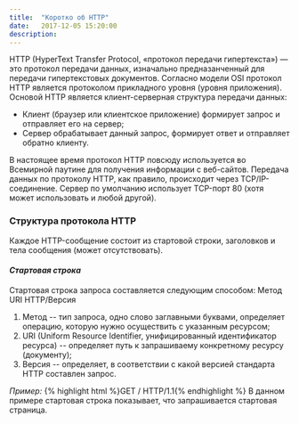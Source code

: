 ```yaml
---
title:  "Коротко об HTTP"
date:   2017-12-05 15:20:00
description: 
---
```


HTTP (HyperText Transfer Protocol, «протокол передачи гипертекста») — это протокол передачи данных, изначально предназанченный для передачи гипертекстовых документов. Согласно модели OSI протокол HTTP является протоколом прикладного уровня (уровня приложения). Основой HTTP является клиент-серверная структура передачи данных:
* Клиент (браузер или клиентское приложение) формирует запрос и отправляет его на сервер;
* Сервер обрабатывает данный запрос, формирует ответ и отправляет обратно клиенту. 
 
В настоящее время протокол HTTP повсюду используется во Всемирной паутине для получения информации с веб-сайтов.
Передача данных по протоколу HTTP, как правило, происходит через TCP/IP-соединение. Сервер по умолчанию использует TCP-порт 80 (хотя может использовать и любой другой).

### Структура протокола HTTP
Каждое HTTP-сообщение состоит из стартовой строки, заголовков и тела сообщения (может отсутствовать).

#### *Стартовая строка*
Стартовая строка запроса составляется следующим способом: Метод URI HTTP/Версия

1. Метод -- тип запроса, одно слово заглавными буквами, определяет операцию, которую нужно осуществить с указанным ресурсом;
2. URI (Uniform Resource Identifier, унифицированный идентификатор ресурса) -- определяет путь к запрашиваему конкретному ресурсу (документу);
3. Версия -- определяет, в соответствии с какой версией стандарта HTTP составлен запрос.

*Пример:* {% highlight html %}GET / HTTP/1.1{% endhighlight %} В данном примере стартовая строка показывает, что запрашивается стартовая страница.
